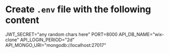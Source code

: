 # Create `.env` file with the following content

JWT_SECRET="any random chars here"
PORT=8000
API_DB_NAME="wix-clone"
API_LOGIN_PERIOD="2d"
API_MONGO_URI="mongodb://localhost:27017"
